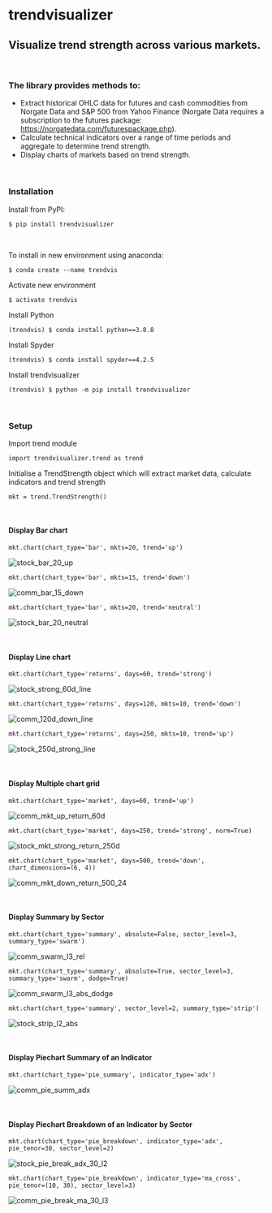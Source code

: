 # trendvisualizer
## Visualize trend strength across various markets.

&nbsp;

### The library provides methods to:
  - Extract historical OHLC data for futures and cash commodities from Norgate Data and S&P 500 from Yahoo Finance (Norgate Data requires a subscription to the futures package:
  https://norgatedata.com/futurespackage.php).
  - Calculate technical indicators over a range of time periods and aggregate to determine trend strength. 
  - Display charts of markets based on trend strength.


&nbsp;

### Installation
Install from PyPI:
```
$ pip install trendvisualizer
```


&nbsp;

To install in new environment using anaconda:
```
$ conda create --name trendvis
```
Activate new environment
```
$ activate trendvis
```
Install Python
```
(trendvis) $ conda install python==3.8.8
```
Install Spyder
```
(trendvis) $ conda install spyder==4.2.5
```

Install trendvisualizer
```
(trendvis) $ python -m pip install trendvisualizer
```

&nbsp;

### Setup
Import trend module

```
import trendvisualizer.trend as trend
```
Initialise a TrendStrength object which will extract market data, calculate indicators and trend strength
```
mkt = trend.TrendStrength()
```

&nbsp;

####	Display Bar chart
```
mkt.chart(chart_type='bar', mkts=20, trend='up')
```
![stock_bar_20_up](images/stock_bar_20_up.png)

```
mkt.chart(chart_type='bar', mkts=15, trend='down')
```
![comm_bar_15_down](images/comm_bar_15_down.png)

```
mkt.chart(chart_type='bar', mkts=20, trend='neutral')
```
![stock_bar_20_neutral](images/stock_bar_20_neutral.png)

&nbsp;

####	Display Line chart
```
mkt.chart(chart_type='returns', days=60, trend='strong')
```
![stock_strong_60d_line](images/stock_strong_60d_line.png)
```
mkt.chart(chart_type='returns', days=120, mkts=10, trend='down')
```
![comm_120d_down_line](images/comm_120d_down_line.png)
```
mkt.chart(chart_type='returns', days=250, mkts=10, trend='up')
```
![stock_250d_strong_line](images/stock_250d_strong_line.png)

&nbsp;

####    Display Multiple chart grid
```
mkt.chart(chart_type='market', days=60, trend='up')
```
![comm_mkt_up_return_60d](images/comm_mkt_up_return_60.png)
```
mkt.chart(chart_type='market', days=250, trend='strong', norm=True)
```
![stock_mkt_strong_return_250d](images/stock_mkt_strong_return_250d.png)  
```
mkt.chart(chart_type='market', days=500, trend='down', chart_dimensions=(6, 4))
```
![comm_mkt_down_return_500_24](images/comm_mkt_down_return_500_24.png)  

&nbsp;

####    Display Summary by Sector
```
mkt.chart(chart_type='summary', absolute=False, sector_level=3, summary_type='swarm')
```
![comm_swarm_l3_rel](images/comm_swarm_l3_rel.png) 
```
mkt.chart(chart_type='summary', absolute=True, sector_level=3, summary_type='swarm', dodge=True)
```
![comm_swarm_l3_abs_dodge](images/comm_swarm_l3_abs_dodge.png) 
```
mkt.chart(chart_type='summary', sector_level=2, summary_type='strip')
```
![stock_strip_l2_abs](images/stock_strip_l2_abs.png) 

&nbsp;

####    Display Piechart Summary of an Indicator
```
mkt.chart(chart_type='pie_summary', indicator_type='adx')
```
![comm_pie_summ_adx](images/comm_pie_summ_adx.png) 

&nbsp;

####    Display Piechart Breakdown of an Indicator by Sector
```
mkt.chart(chart_type='pie_breakdown', indicator_type='adx', pie_tenor=30, sector_level=2)
```
![stock_pie_break_adx_30_l2](images/stock_pie_break_adx_30_l2.png) 
```
mkt.chart(chart_type='pie_breakdown', indicator_type='ma_cross', pie_tenor=(10, 30), sector_level=3)
```
![comm_pie_break_ma_30_l3](images/comm_pie_break_ma_30_l3.png)
